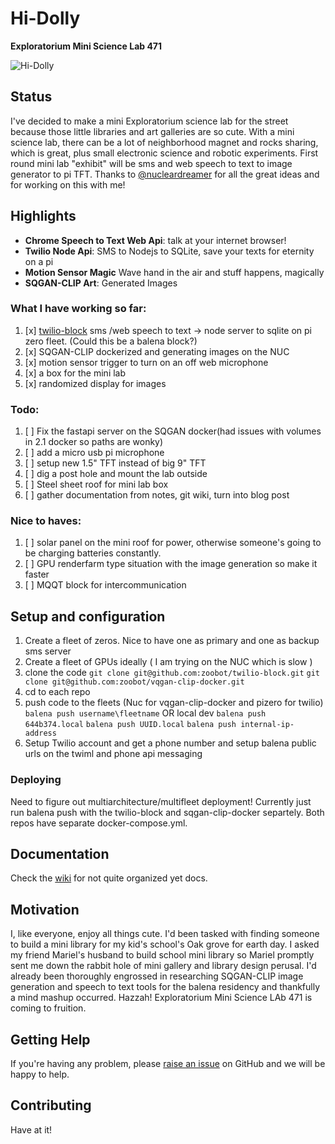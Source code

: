 # Hi-Dolly
**Exploratorium Mini Science Lab 471**

![Hi-Dolly](https://raw.githubusercontent.com/zoobot/hidolly/main/logo.png)

## Status
 
I've decided to make a mini Exploratorium science lab for the street because those little libraries and art galleries are so cute. With a mini science lab, there can be a lot of neighborhood magnet and rocks sharing, which is great, plus small electronic science and robotic experiments. First round mini lab "exhibit" will be sms and web speech to text to image generator to pi TFT. Thanks to [@nucleardreamer](https://github.com/nucleardreamer) for all the great ideas and for working on this with me!

## Highlights

- **Chrome Speech to Text Web Api**: talk at your internet browser!
- **Twilio Node Api**: SMS to Nodejs to SQLite, save your texts for eternity on a pi
- **Motion Sensor Magic** Wave hand in the air and stuff happens, magically
- **SQGAN-CLIP Art**: Generated Images

### What I have working so far: 

1) [x] [twilio-block](https://github.com/zoobot/twilio-block) sms /web speech to text -> node server to sqlite on pi zero fleet. (Could this be a balena block?)
2) [x] SQGAN-CLIP dockerized and generating images on the NUC
3) [x] motion sensor trigger to turn on an off web microphone
4) [x] a box for the mini lab
5) [x] randomized display for images

### Todo:

1) [ ] Fix the fastapi server on the SQGAN docker(had issues with volumes in 2.1 docker so paths are wonky)
4) [ ] add a micro usb pi microphone
5) [ ] setup new 1.5" TFT instead of big 9" TFT
2) [ ] dig a post hole and mount the lab outside
6) [ ] Steel sheet roof for mini lab box
3) [ ] gather documentation from notes, git wiki, turn into blog post

### Nice to haves:

1) [ ] solar panel on the mini roof for power, otherwise someone's going to be charging batteries constantly.
2) [ ] GPU renderfarm type situation with the image generation so make it faster
3) [ ] MQQT block for intercommunication

## Setup and configuration

1. Create a fleet of zeros. Nice to have one as primary and one as backup sms server
2. Create a fleet of GPUs ideally ( I am trying on the NUC which is slow )
4. clone the code
```git clone git@github.com:zoobot/twilio-block.git```
```git clone git@github.com:zoobot/vqgan-clip-docker.git```
5. cd to each repo
6. push code to the fleets (Nuc for vqgan-clip-docker and pizero for twilio)
```balena push username\fleetname```
OR local dev
```balena push 644b374.local```
```balena push UUID.local```
```balena push internal-ip-address```
7. Setup Twilio account and get a phone number and setup balena public urls on the twiml and phone api messaging

### Deploying
 
Need to figure out multiarchitecture/multifleet deployment!
Currently just run balena push with the twilio-block and sqgan-clip-docker separtely. Both repos have separate docker-compose.yml.

## Documentation

Check the [wiki](https://github.com/zoobot/hidolly/wiki) for not quite organized yet docs.

## Motivation

I, like everyone, enjoy all things cute. I'd been tasked with finding someone to build a mini library for my kid's school's Oak grove for earth day. I asked my friend Mariel's husband to build school mini library so Mariel promptly sent me down the rabbit hole of mini gallery and library design perusal. I'd already been thoroughly engrossed in researching  SQGAN-CLIP image generation and speech to text tools for the balena residency and thankfully a mind mashup occurred. Hazzah! Exploratorium Mini Science LAb 471 is coming to fruition.


## Getting Help

If you're having any problem, please [raise an issue](https://github.com/balenablocks/template/issues/new) on GitHub and we will be happy to help.

## Contributing

Have at it!